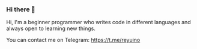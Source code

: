 ### Hi there 👋
Hi, I'm a beginner programmer who writes code in different languages and always open to learning new things.

You can contact me on Telegram: https://t.me/reyuino
